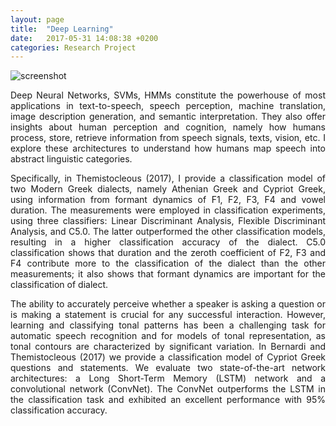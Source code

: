 ```yaml
---
layout: page
title:  "Deep Learning"
date:   2017-05-31 14:08:38 +0200
categories: Research Project
---
```

![screenshot](/img/headers/brain.jpg)

<p style="text-align:justify;">Deep Neural Networks, SVMs, HMMs  constitute the powerhouse of most applications
in  text-to-speech, speech  perception, machine  translation, image  description
generation, and  semantic interpretation. They  also offer insights  about human
perception and cognition, namely how humans process, store, retrieve information
from  speech signals,  texts, vision,  etc.   I explore  these architectures  to
understand how humans map speech into abstract linguistic categories.</p>

<p style="text-align:justify;">Specifically, in Themistocleous (2017), I  provide a classification model of two
Modern  Greek  dialects,   namely  Athenian  Greek  and   Cypriot  Greek,  using
information from  formant dynamics  of F1,  F2, F3, F4  and vowel  duration. The
measurements   were  employed   in  classification   experiments,  using   three
classifiers: Linear  Discriminant Analysis, Flexible Discriminant  Analysis, and
C5.0. The  latter outperformed the  other classification models, resulting  in a
higher classification  accuracy of the  dialect. C5.0 classification  shows that
duration and  the zeroth  coefficient of F2,  F3 and F4  contribute more  to the
classification of  the dialect than the  other measurements; it also  shows that
formant dynamics are important for the classification of dialect.</p>


<p style="text-align:justify;">The ability to accurately perceive whether a  speaker is asking a question or is
making a statement is crucial  for any successful interaction. However, learning
and classifying tonal patterns has been  a challenging task for automatic speech
recognition  and for  models  of  tonal representation,  as  tonal contours  are
characterized by significant variation. In Bernardi and Themistocleous (2017) we
provide a  classification model of  Cypriot Greek questions and  statements.  We
evaluate two  state-of-the-art network  architectures: a Long  Short-Term Memory
(LSTM) network  and a convolutional  network (ConvNet). The  ConvNet outperforms
the LSTM in the classification task  and exhibited an excellent performance with
95% classification accuracy.</p>
